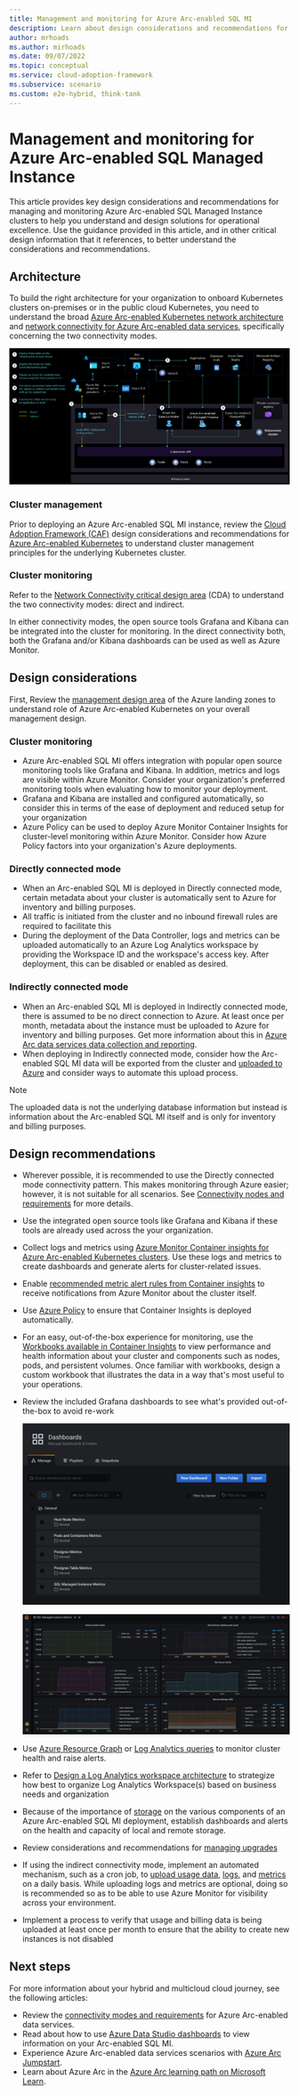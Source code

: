 ```yaml
---
title: Management and monitoring for Azure Arc-enabled SQL MI
description: Learn about design considerations and recommendations for the management and monitoring of  Azure Arc-enabled SQL Managed Instance.
author: mrhoads
ms.author: mirhoads
ms.date: 09/07/2022
ms.topic: conceptual
ms.service: cloud-adoption-framework
ms.subservice: scenario
ms.custom: e2e-hybrid, think-tank
---
```


# Management and monitoring for Azure Arc-enabled SQL Managed Instance

This article provides key design considerations and recommendations for managing and monitoring Azure Arc-enabled SQL Managed Instance clusters to help you understand and design solutions for operational excellence. Use the guidance provided in this article, and in other critical design information that it references, to better understand the considerations and recommendations.

## Architecture

To build the right architecture for your organization to onboard Kubernetes clusters on-premises or in the public cloud Kubernetes, you need to understand the broad [Azure Arc-enabled Kubernetes network architecture](/azure/cloud-adoption-framework/scenarios/hybrid/arc-enabled-kubernetes/eslz-arc-kubernetes-network-connectivity) and [network connectivity for Azure Arc-enabled data services](./eslz-arc-data-service-sql-managed-instance-network-connectivity.md), specifically concerning the two connectivity modes.

[![A diagram showing architecture of Azure Arc-enabled data services.](./media/arc-enabled-data-svc-sql-mi-data-services-architecture.png)](./media/arc-enabled-data-svc-sql-mi-data-services-architecture.png#lightbox)

### Cluster management

Prior to deploying an Azure Arc-enabled SQL MI instance, review the [Cloud Adoption Framework (CAF)](/azure/cloud-adoption-framework/scenarios/hybrid/arc-enabled-kubernetes/eslz-arc-kubernetes-management-disciplines) design considerations and recommendations for [Azure Arc-enabled Kubernetes](/azure/cloud-adoption-framework/scenarios/hybrid/arc-enabled-kubernetes/eslz-arc-kubernetes-management-disciplines) to understand cluster management principles for the underlying Kubernetes cluster.

### Cluster monitoring

Refer to the [Network Connectivity critical design area](./eslz-arc-data-service-sql-managed-instance-network-connectivity.md) (CDA) to understand the two connectivity modes: direct and indirect.  

In either connectivity modes, the open source tools Grafana and Kibana can be integrated into the cluster for monitoring.  In the direct connectivity both, both the Grafana and/or Kibana dashboards can be used as well as Azure Monitor.

## Design considerations

First, Review the [management design area](/azure/cloud-adoption-framework/ready/landing-zone/design-area/management) of the Azure landing zones to understand role of Azure Arc-enabled Kubernetes on your overall management design.

### Cluster monitoring

- Azure Arc-enabled SQL MI offers integration with popular open source monitoring tools like Grafana and Kibana.  In addition, metrics and logs are visible within Azure Monitor. Consider your organization's preferred monitoring tools when evaluating how to monitor your deployment.
- Grafana and Kibana are installed and configured automatically, so consider this in terms of the ease of deployment and reduced setup for your organization
- Azure Policy can be used to deploy Azure Monitor Container Insights for cluster-level monitoring within Azure Monitor.  Consider how Azure Policy factors into your organization's Azure deployments.

### Directly connected mode

- When an Arc-enabled SQL MI is deployed in Directly connected mode, certain metadata about your cluster is automatically sent to Azure for inventory and billing purposes.
- All traffic is initiated from the cluster and no inbound firewall rules are required to facilitate this
- During the deployment of the Data Controller, logs and metrics can be uploaded automatically to an Azure Log Analytics workspace by providing the Workspace ID and the workspace's access key.  After deployment, this can be disabled or enabled as desired.

### Indirectly connected mode

- When an Arc-enabled SQL MI is deployed in Indirectly connected mode, there is assumed to be no direct connection to Azure.  At least once per month, metadata about the instance must be uploaded to Azure for inventory and billing purposes.  Get more information about this in [Azure Arc data services data collection and reporting](/azure/azure-arc/data/privacy-data-collection-and-reporting).
- When deploying in Indirectly connected mode, consider how the Arc-enabled SQL MI data will be exported from the cluster and [uploaded to Azure](/azure/azure-arc/data/upload-logs?tabs=windows) and consider ways to automate this upload process.

> [!NOTE]
> The uploaded data is not the underlying database information but instead is information about the Arc-enabled SQL MI itself and is only for inventory and billing purposes.

## Design recommendations

- Wherever possible, it is recommended to use the Directly connected mode connectivity pattern.  This makes monitoring through Azure easier; however, it is not suitable for all scenarios. See [Connectivity nodes and requirements](/azure/azure-arc/data/connectivity) for more details.
- Use the integrated open source tools like Grafana and Kibana if these tools are already used across the your organization.
- Collect logs and metrics using [Azure Monitor Container insights for Azure Arc-enabled Kubernetes clusters](/azure/azure-monitor/containers/container-insights-enable-arc-enabled-clusters). Use these logs and metrics to create dashboards and generate alerts for cluster-related issues.
- Enable [recommended metric alert rules from Container insights](/azure/azure-monitor/containers/container-insights-metric-alerts) to receive notifications from Azure Monitor about the cluster itself.
- Use [Azure Policy](/azure/cloud-adoption-framework/scenarios/hybrid/arc-enabled-kubernetes/eslz-arc-kubernetes-governance-disciplines#policy-management-and-reporting) to ensure that Container Insights is deployed automatically.
- For an easy, out-of-the-box experience for monitoring, use the [Workbooks available in Container Insights](/azure/azure-monitor/containers/container-insights-reports) to view performance and health information about your cluster and components such as nodes, pods, and persistent volumes.  Once familiar with workbooks, design a custom workbook that illustrates the data in a way that's most useful to your operations.
- Review the included Grafana dashboards to see what's provided out-of-the-box to avoid re-work

    [![A screenshot showing the out-of-the-box Grafana dashboards.](./media/arc-enabled-data-svc-sql-mi-grafana-1.png)](./media/arc-enabled-data-svc-sql-mi-grafana-1.png#lightbox)

    [![A screenshot showing the Grafana SQL Managed Instance Metrics dashboard.](./media/arc-enabled-data-svc-sql-mi-grafana-2.png)](./media/arc-enabled-data-svc-sql-mi-grafana-2.png#lightbox)

- Use [Azure Resource Graph](/azure/azure-arc/kubernetes/resource-graph-samples?tabs=azure-cli) or [Log Analytics queries](/azure/azure-monitor/logs/queries) to monitor cluster health and raise alerts.
- Refer to [Design a Log Analytics workspace architecture](/azure/azure-monitor/logs/workspace-design) to strategize how best to organize Log Analytics Workspace(s) based on business needs and organization
- Because of the importance of [storage](./eslz-arc-data-service-sql-managed-instance-storage-disciplines.md) on the various components of an Azure Arc-enabled SQL MI deployment, establish dashboards and alerts on the health and capacity of local and remote storage.
- Review considerations and recommendations for [managing upgrades](./eslz-arc-data-service-sql-managed-instance-upgradeability-disciplines.md)
- If using the indirect connectivity mode, implement an automated mechanism, such as a cron job, to [upload usage data](/azure/azure-arc/data/upload-usage-data), [logs](/azure/azure-arc/data/upload-logs?tabs=windows), and [metrics](/azure/azure-arc/data/upload-metrics?tabs=powershell) on a daily basis.  While uploading logs and metrics are optional, doing so is recommended so as to be able to use Azure Monitor for visibility across your environment.
- Implement a process to verify that usage and billing data is being uploaded at least once per month to ensure that the ability to create new instances is not disabled

## Next steps

For more information about your hybrid and multicloud cloud journey, see the following articles:

- Review the [connectivity modes and requirements](/azure/azure-arc/data/connectivity) for Azure Arc-enabled data services.
- Read about how to use [Azure Data Studio dashboards](/azure/azure-arc/data/azure-data-studio-dashboards) to view information on your Arc-enabled SQL MI.
- Experience Azure Arc-enabled data services scenarios with [Azure Arc Jumpstart](https://azurearcjumpstart.io/azure_arc_jumpstart/azure_arc_data/).
- Learn about Azure Arc in the [Azure Arc learning path on Microsoft Learn](/learn/paths/manage-hybrid-infrastructure-with-azure-arc/).

